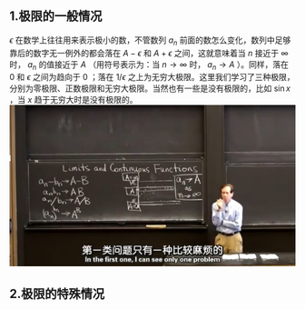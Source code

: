## 1.极限的一般情况
$\epsilon$ 在数学上往往用来表示极小的数，不管数列 $a_n$ 前面的数怎么变化，数列中足够靠后的数字无一例外的都会落在 $A-\epsilon$ 和 $A+\epsilon$ 之间，这就意味着当 $n$ 接近于 $\infty$ 时， $a_n$ 的值接近于 $A$ （用符号表示为：当 $n \rightarrow \infty$ 时， $a_n \rightarrow A$ ）。同样，落在 $0$ 和 $\epsilon$ 之间为趋向于 $0$ ；落在 $1/\epsilon$ 之上为无穷大极限。这里我们学习了三种极限，分别为零极限、正数极限和无穷大极限。当然也有一些是没有极限的，比如 $\sin x$ ，当 $x$ 趋于无穷大时是没有极限的。
![](attachments/1极限的一般情况.jpg)
  
## 2.极限的特殊情况
